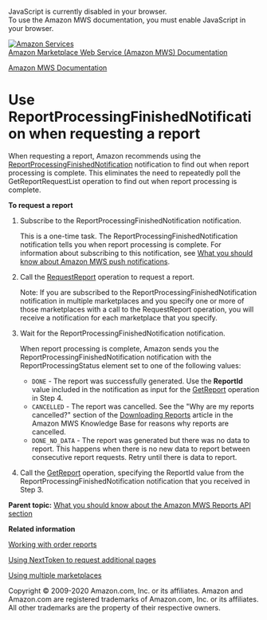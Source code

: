 <div id="MWSDX_noscript">

JavaScript is currently disabled in your browser.  
To use the Amazon MWS documentation, you must enable JavaScript in your
browser.

</div>

<div id="MWSDX_divtop">

[![Amazon
Services](https://images-na.ssl-images-amazon.com/images/G/08/mwsportal/fr_FR/amazonservices.gif "Amazon Services")](http://services.amazon.fr)  
<span id="MWSDX_titlebar">[Amazon Marketplace Web Service (Amazon MWS)
Documentation](https://developer.amazonservices.fr/gp/mws/docs.html)</span>

</div>

<div id="MWSDX_divbottom">

<div id="MWSDX_divleft">

<div id="MWSDX_toc">

</div>

</div>

<div id="MWSDX_divright">

<div id="MWSDX_content">

<span id="MWSDX_breadcrumbs">[Amazon MWS
Documentation](https://developer.amazonservices.fr/gp/mws/docs.html)</span>

<div id="Reports_UseReportProcessingFinished" class="nested0">

Use ReportProcessingFinishedNotification when requesting a report
=================================================================

<div class="body">

When requesting a report, Amazon recommends using the
<a href="../notifications/Notifications_ReportProcessingFinishedNotification.md" class="xref">ReportProcessingFinishedNotification</a>
notification to find out when report processing is complete. This
eliminates the need to repeatedly poll the <span
class="keyword apiname">GetReportRequestList</span> operation to find
out when report processing is complete.

**To request a report**

1.  Subscribe to the <span
    class="keyword parmname">ReportProcessingFinishedNotification</span>
    notification.

    This is a one-time task. The <span
    class="keyword parmname">ReportProcessingFinishedNotification</span>
    notification tells you when report processing is complete. For
    information about subscribing to this notification, see
    <a href="../notifications/Notifications_Overview.md" class="xref">What you should know about Amazon MWS push notifications</a>.

2.  Call the
    <a href="../reports/Reports_RequestReport.md" class="xref">RequestReport</a>
    operation to request a report.
    <div class="note note">

    <span class="notetitle">Note:</span> If you are subscribed to the
    <span
    class="keyword parmname">ReportProcessingFinishedNotification</span>
    notification in multiple marketplaces and you specify one or more of
    those marketplaces with a call to the <span
    class="keyword apiname">RequestReport</span> operation, you will
    receive a notification for each marketplace that you specify.

    </div>

3.  Wait for the <span
    class="keyword parmname">ReportProcessingFinishedNotification</span>
    notification.

    When report processing is complete, Amazon sends you the <span
    class="keyword parmname">ReportProcessingFinishedNotification</span>
    notification with the <span
    class="keyword parmname">ReportProcessingStatus</span> element set
    to one of the following values:

    -   `DONE` - The report was successfully generated. Use the
        **ReportId** value included in the notification as input for the
        <a href="../reports/Reports_GetReport.md" class="xref">GetReport</a>
        operation in Step 4.
    -   `CANCELLED` - The report was cancelled. See the "Why are my
        reports cancelled?" section of the
        <a href="https://sellercentral.amazon.com/forums/t/downloading-reports/185371" class="xref">Downloading Reports</a>
        article in the <span class="ph">Amazon MWS</span> Knowledge Base
        for reasons why reports are cancelled.
    -   `DONE_NO_DATA` - The report was generated but there was no data
        to report. This happens when there is no new data to report
        between consecutive report requests. Retry until there is data
        to report.

4.  Call the
    <a href="../reports/Reports_GetReport.md" class="xref">GetReport</a>
    operation, specifying the <span
    class="keyword parmname">ReportId</span> value from the <span
    class="keyword parmname">ReportProcessingFinishedNotification</span>
    notification that you received in Step 3.

</div>

<div class="related-links">

<div class="familylinks">

<div class="parentlink">

**Parent topic:**
<a href="../reports/Reports_Overview.md" class="link">What you should know about the Amazon MWS Reports API section</a>

</div>

</div>

<div class="relinfo">

**Related information**  

<div>

<a href="../reports/Reports_WorkingWithOrderReports.md" class="link" title="Describes how to schedule and manage order reports.">Working with order reports</a>

</div>

<div>

<a href="../reports/Reports_UsingNextToken.md" class="link" title="Describes how to use the NextToken to receive more response elements than the maximum number of response elements allowed by an operation.">Using NextToken to request additional pages</a>

</div>

<div>

<a href="../reports/Reports_UsingMultipleMarketplaces.md" class="link" title="Describes the best practices to follow when you are registered to sell in multiple marketplaces.">Using multiple marketplaces</a>

</div>

</div>

</div>

</div>

<div id="MWSDX_footer">

Copyright © 2009-2020 Amazon.com, Inc. or its affiliates. Amazon and
Amazon.com are registered trademarks of Amazon.com, Inc. or its
affiliates. All other trademarks are the property of their respective
owners.

</div>

</div>

</div>

<div style="clear: both;">

</div>

</div>

